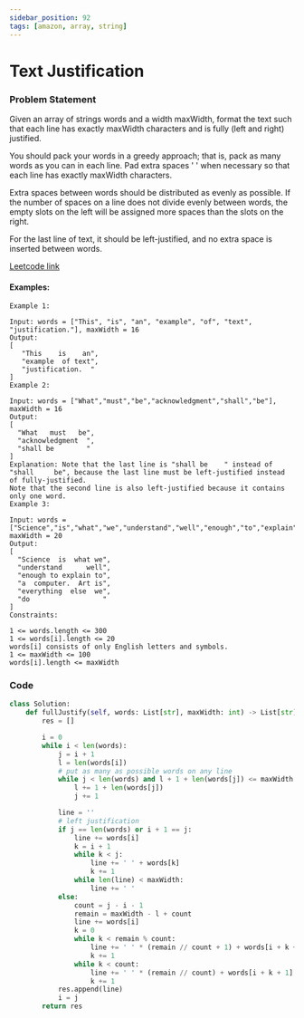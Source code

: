 ```yaml
---
sidebar_position: 92
tags: [amazon, array, string]
---
```


# Text Justification

### Problem Statement

Given an array of strings words and a width maxWidth, format the text such that each line has exactly maxWidth characters and is fully (left and right) justified.

You should pack your words in a greedy approach; that is, pack as many words as you can in each line. Pad extra spaces ' ' when necessary so that each line has exactly maxWidth characters.

Extra spaces between words should be distributed as evenly as possible. If the number of spaces on a line does not divide evenly between words, the empty slots on the left will be assigned more spaces than the slots on the right.

For the last line of text, it should be left-justified, and no extra space is inserted between words.

[Leetcode link](https://leetcode.com/problems/text-justification)

#### Examples:

```
Example 1:

Input: words = ["This", "is", "an", "example", "of", "text", "justification."], maxWidth = 16
Output:
[
   "This    is    an",
   "example  of text",
   "justification.  "
]
Example 2:

Input: words = ["What","must","be","acknowledgment","shall","be"], maxWidth = 16
Output:
[
  "What   must   be",
  "acknowledgment  ",
  "shall be        "
]
Explanation: Note that the last line is "shall be    " instead of "shall     be", because the last line must be left-justified instead of fully-justified.
Note that the second line is also left-justified because it contains only one word.
Example 3:

Input: words = ["Science","is","what","we","understand","well","enough","to","explain","to","a","computer.","Art","is","everything","else","we","do"], maxWidth = 20
Output:
[
  "Science  is  what we",
  "understand      well",
  "enough to explain to",
  "a  computer.  Art is",
  "everything  else  we",
  "do                  "
]
Constraints:

1 <= words.length <= 300
1 <= words[i].length <= 20
words[i] consists of only English letters and symbols.
1 <= maxWidth <= 100
words[i].length <= maxWidth

```

### Code

```python title="Python3 Code"
class Solution:
    def fullJustify(self, words: List[str], maxWidth: int) -> List[str]:
        res = []

        i = 0
        while i < len(words):
            j = i + 1
            l = len(words[i])
            # put as many as possible words on any line
            while j < len(words) and l + 1 + len(words[j]) <= maxWidth:
                l += 1 + len(words[j])
                j += 1

            line = ''
            # left justification
            if j == len(words) or i + 1 == j:
                line += words[i]
                k = i + 1
                while k < j:
                    line += ' ' + words[k]
                    k += 1
                while len(line) < maxWidth:
                    line += ' '
            else:
                count = j - i - 1
                remain = maxWidth - l + count
                line += words[i]
                k = 0
                while k < remain % count:
                    line += ' ' * (remain // count + 1) + words[i + k + 1]
                    k += 1
                while k < count:
                    line += ' ' * (remain // count) + words[i + k + 1]
                    k += 1
            res.append(line)
            i = j
        return res
```
